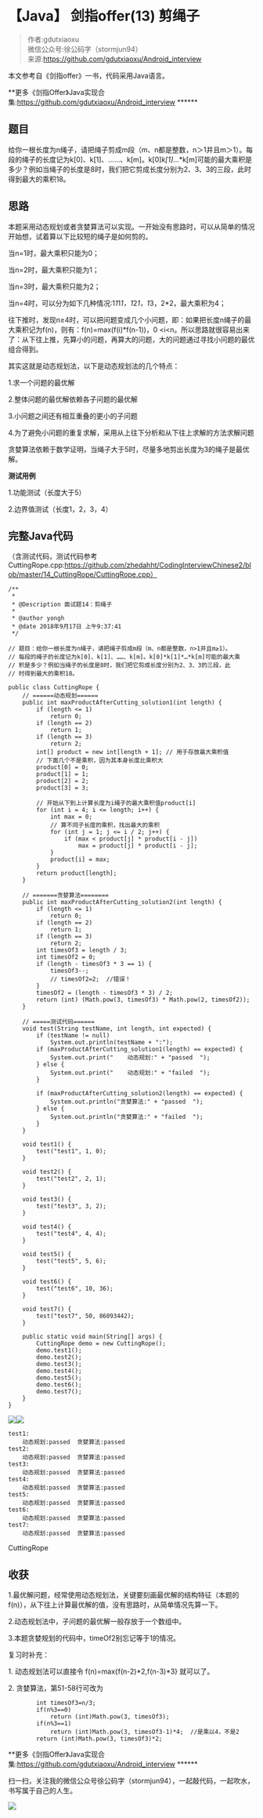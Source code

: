 # 【Java】 剑指offer(13) 剪绳子  
  
> 作者:gdutxiaoxu<br/> 微信公众号:徐公码字（stormjun94）<br/>来源:https://github.com/gdutxiaoxu/Android_interview

本文参考自《剑指offer》一书，代码采用Java语言。

**更多《剑指Offer》Java实现合集:https://github.com/gdutxiaoxu/Android_interview ******

## 题目

给你一根长度为n绳子，请把绳子剪成m段（m、n都是整数，n＞1并且m＞1）。每段的绳子的长度记为k[0]、k[1]、……、k[m]。k[0]*k[1]*…*k[m]可能的最大乘积是多少？例如当绳子的长度是8时，我们把它剪成长度分别为2、3、3的三段，此时得到最大的乘积18。

## 思路

本题采用动态规划或者贪婪算法可以实现。一开始没有思路时，可以从简单的情况开始想，试着算以下比较短的绳子是如何剪的。

当n=1时，最大乘积只能为0；

当n=2时，最大乘积只能为1；

当n=3时，最大乘积只能为2；

当n=4时，可以分为如下几种情况:1*1*1*1，1*2*1，1*3，2*2，最大乘积为4；

往下推时，发现n≥4时，可以把问题变成几个小问题，即：如果把长度n绳子的最大乘积记为f(n)，则有：f(n)=max(f(i)*f(n-1))，0
<i<n。所以思路就很容易出来了：从下往上推，先算小的问题，再算大的问题，大的问题通过寻找小问题的最优组合得到。

其实这就是动态规划法，以下是动态规划法的几个特点：

1.求一个问题的最优解

2.整体问题的最优解依赖各子问题的最优解

3.小问题之间还有相互重叠的更小的子问题

4.为了避免小问题的重复求解，采用从上往下分析和从下往上求解的方法求解问题

贪婪算法依赖于数学证明，当绳子大于5时，尽量多地剪出长度为3的绳子是最优解。

**测试用例**

1.功能测试（长度大于5）

2.边界值测试（长度1，2，3，4）

## **完整Java代码**

（含测试代码，测试代码参考CuttingRope.cpp:https://github.com/zhedahht/CodingInterviewChinese2/blob/master/14_CuttingRope/CuttingRope.cpp）

    
    
    /**
     * 
     * @Description 面试题14：剪绳子
     *
     * @author yongh
     * @date 2018年9月17日 上午9:37:41
     */
    
    // 题目：给你一根长度为n绳子，请把绳子剪成m段（m、n都是整数，n>1并且m≥1）。
    // 每段的绳子的长度记为k[0]、k[1]、……、k[m]。k[0]*k[1]*…*k[m]可能的最大乘
    // 积是多少？例如当绳子的长度是8时，我们把它剪成长度分别为2、3、3的三段，此
    // 时得到最大的乘积18。
    
    public class CuttingRope {
    	// ======动态规划======
    	public int maxProductAfterCutting_solution1(int length) {
    		if (length <= 1)
    			return 0;
    		if (length == 2)
    			return 1;
    		if (length == 3)
    			return 2;
    		int[] product = new int[length + 1]; // 用于存放最大乘积值
    		// 下面几个不是乘积，因为其本身长度比乘积大
    		product[0] = 0;
    		product[1] = 1;
    		product[2] = 2;
    		product[3] = 3;
    
    		// 开始从下到上计算长度为i绳子的最大乘积值product[i]
    		for (int i = 4; i <= length; i++) {
    			int max = 0;
    			// 算不同子长度的乘积，找出最大的乘积
    			for (int j = 1; j <= i / 2; j++) {
    				if (max < product[j] * product[i - j])
    					max = product[j] * product[i - j];
    			}
    			product[i] = max;
    		}
    		return product[length];
    	}
    
    	// =======贪婪算法========
    	public int maxProductAfterCutting_solution2(int length) {
    		if (length <= 1)
    			return 0;
    		if (length == 2)
    			return 1;
    		if (length == 3)
    			return 2;
    		int timesOf3 = length / 3;
    		int timesOf2 = 0;
    		if (length - timesOf3 * 3 == 1) {
    			timesOf3--;
    			// timesOf2=2;  //错误！
    		}
    		timesOf2 = (length - timesOf3 * 3) / 2;
    		return (int) (Math.pow(3, timesOf3) * Math.pow(2, timesOf2));
    	}
    
    	// =====测试代码======
    	void test(String testName, int length, int expected) {
    		if (testName != null)
    			System.out.println(testName + ":");
    		if (maxProductAfterCutting_solution1(length) == expected) {
    			System.out.print("    动态规划:" + "passed  ");
    		} else {
    			System.out.print("    动态规划:" + "failed  ");
    		}
    
    		if (maxProductAfterCutting_solution2(length) == expected) {
    			System.out.println("贪婪算法:" + "passed  ");
    		} else {
    			System.out.println("贪婪算法:" + "failed  ");
    		}
    	}
    
    	void test1() {
    		test("test1", 1, 0);
    	}
    
    	void test2() {
    		test("test2", 2, 1);
    	}
    
    	void test3() {
    		test("test3", 3, 2);
    	}
    
    	void test4() {
    		test("test4", 4, 4);
    	}
    
    	void test5() {
    		test("test5", 5, 6);
    	}
    
    	void test6() {
    		test("test6", 10, 36);
    	}
    
    	void test7() {
    		test("test7", 50, 86093442);
    	}
    
    	public static void main(String[] args) {
    		CuttingRope demo = new CuttingRope();
    		demo.test1();
    		demo.test2();
    		demo.test3();
    		demo.test4();
    		demo.test5();
    		demo.test6();
    		demo.test7();
    	}
    }
    

![](https://images.cnblogs.com/OutliningIndicators/ContractedBlock.gif)![](https://images.cnblogs.com/OutliningIndicators/ExpandedBlockStart.gif)

    
    
    test1:
        动态规划:passed  贪婪算法:passed  
    test2:
        动态规划:passed  贪婪算法:passed  
    test3:
        动态规划:passed  贪婪算法:passed  
    test4:
        动态规划:passed  贪婪算法:passed  
    test5:
        动态规划:passed  贪婪算法:passed  
    test6:
        动态规划:passed  贪婪算法:passed  
    test7:
        动态规划:passed  贪婪算法:passed  

CuttingRope

## **收获**

1.最优解问题，经常使用动态规划法，关键要刻画最优解的结构特征（本题的f(n)），从下往上计算最优解的值，没有思路时，从简单情况先算一下。

2.动态规划法中，子问题的最优解一般存放于一个数组中。

3.本题贪婪规划的代码中，timeOf2别忘记等于1的情况。

复习时补充：

1\. 动态规划法可以直接令 f(n)=max{f(n-2)*2,f(n-3)*3} 就可以了。

2\. 贪婪算法，第51-58行可改为

    
    
    		int timesOf3=n/3;
    		if(n%3==0)
    			return (int)Math.pow(3, timesOf3);
    		if(n%3==1)
    			return (int)Math.pow(3, timesOf3-1)*4;  //是乘以4，不是2
    		return (int)Math.pow(3, timesOf3)*2;
    

**更多《剑指Offer》Java实现合集:https://github.com/gdutxiaoxu/Android_interview ******

扫一扫，关注我的微信公众号徐公码字（stormjun94），一起敲代码，一起吹水，书写属于自己的人生。

![](https://raw.githubusercontent.com/gdutxiaoxu/blog_pic/master/offer/20200722234908.png)